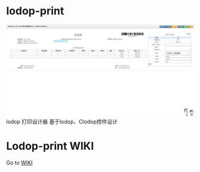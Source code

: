 # lodop-print
![banner](https://github.com/lamborqq/lodop-print/blob/master/disk/lodop-main.png)
lodop 打印设计器
基于lodop、Clodop控件设计

# Lodop-print WIKI
Go to [WIKI](http://wiki.lanbery.cn/doku.php?id=wiki:ood:lambor:print_table)

## 
